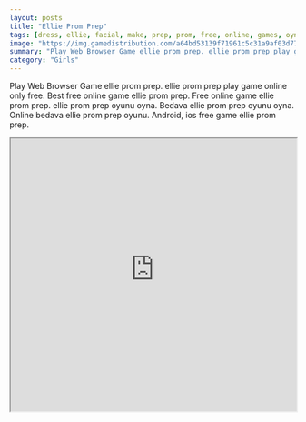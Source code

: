 ```yaml
---
layout: posts
title: "Ellie Prom Prep"
tags: [dress, ellie, facial, make, prep, prom, free, online, games, oyna, game, free, games, play, play, games]
image: "https://img.gamedistribution.com/a64bd53139f71961c5c31a9af03d775e.jpg"
summary: "Play Web Browser Game ellie prom prep. ellie prom prep play game online only free. Best free online game ellie prom prep. Free online game ellie prom prep. ellie prom prep oyunu oyna. Bedava ellie prom prep oyunu oyna. Online bedava ellie prom prep oyunu. Android, ios free game ellie prom prep."
category: "Girls"
---
```


Play Web Browser Game ellie prom prep. ellie prom prep play game online only free. Best free online game ellie prom prep. Free online game ellie prom prep. ellie prom prep oyunu oyna. Bedava ellie prom prep oyunu oyna. Online bedava ellie prom prep oyunu. Android, ios free game ellie prom prep.

<iframe width="100%" height="480px;" src="https://flash.gamedistribution.com?game=a64bd53139f71961c5c31a9af03d775e"></iframe>